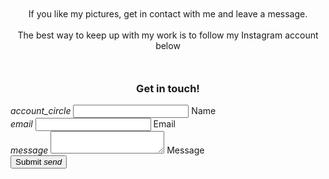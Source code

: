 <div class="container" style="padding:10px;">
  <div id="contact" class="section scrollspy">     
    <div class="card medium" style="height: auto;">
      <div class="card-content" >   
        <div style="text-align:center">
          If you like my pictures, get in contact with me and leave a message.
          <br/> <br/> 
          The best way to keep up with my work is to follow my Instagram account below      
          <br/> <br/>  
        </div>  
        <div class="row" style="text-align:center">                
        <a style="color: white " target="_blank" href="{{site.instagram}}" ><i id="insta" class="fab fa-instagram  fa-2x" style=" font-size: 5rem"></i></a>        
        </div>
      </div>
    </div>
  </div>
</div>
<div id="email" class="section scrollspy">
   <h3 style="text-align:center;">Get in touch!</h3>   
 </div>
<div class="card medium" style="height: auto;">   
  <div class="card-content" >
    <form class="col s12" action="https://formspree.io/{{site.email}}" method="POST">
      <div class="row">
        <div class="input-field col s6">
          <i class="material-icons prefix">account_circle</i>
          <input class="validate" id="icon_prefix" type="text" name="name">
          <label for="icon_prefix">Name</label>
        </div>
        <div class="input-field col s6">
          <i class="material-icons prefix">email</i>
          <input class="validate" id="email" type="email" name="_replyto">
          <label for="email" data-error="Please enter a valid Email Address" data-success="Verified!">Email</label>
        </div>
      </div>
      <div class="row">
       <div class="input-field col s12">
         <i class="material-icons prefix">message</i>
         <textarea id="icon_prefix2" class="materialize-textarea" name="message"></textarea>
         <label for="icon_prefix2">Message</label>
       </div>
     </div>
      <button class="btn waves-effect grey waves-dark darken-3 white-text z-depth-4 " style="text-align:center" type="submit" name="action">Submit
         <i class="material-icons right">send</i>
       </button>
    </form>
  </div>  
</div>
